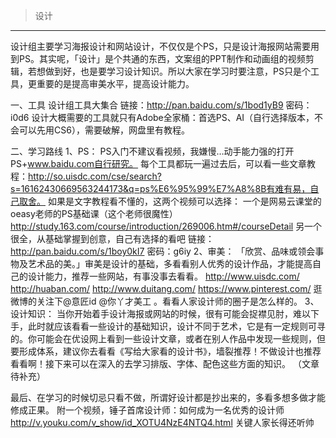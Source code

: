 > 设计
----------

设计组主要学习海报设计和网站设计，不仅仅是个PS，只是设计海报网站需要用到PS。其实呢，「设计」是个共通的东西，文案组的PPT制作和动画组的视频剪辑，若想做到好，也是要学习设计知识。所以大家在学习时要注意，PS只是个工具，更重要的是提高审美水平，提高设计能力。

一、工具
设计组工具大集合  链接：http://pan.baidu.com/s/1bod1yB9 密码：i0d6
设计大概需要的工具就只有Adobe全家桶：首选PS、AI（自行选择版本，不会可以先用CS6），需要破解，网盘里有教程。

二、学习路线
1、PS：
PS入门不建议看视频，我嫌慢…动手能力强的打开PS+www.baidu.com自行研究。
每个工具都玩一遍过去后，可以看一些文章教程：http://so.uisdc.com/cse/search?s=16162430669563244173&q=ps%E6%95%99%E7%A8%8B有难有易，自己取舍。
如果是文字教程看不懂的，这两个视频可以选择：
一个是网易云课堂的oeasy老师的PS基础课（这个老师很魔性）
http://study.163.com/course/introduction/269006.htm#/courseDetail
另一个很全，从基础掌握到创意，自己有选择的看吧
链接：http://pan.baidu.com/s/1boy0kI7 密码：g6iy
2、审美：
「欣赏、品味或领会事物及艺术品的美。」审美是设计的基础，多看看别人优秀的设计作品，才能提高自己的设计能力，推荐一些网站，有事没事去看看。
http://www.uisdc.com/
http://huaban.com/
http://www.duitang.com/
https://www.pinterest.com/
逛微博的关注下@意匠id @你丫才美工 。看看人家设计师的圈子是怎么样的。
3、设计知识：
当你开始着手设计海报或网站的时候，很有可能会捉襟见肘，难以下手，此时就应该看看一些设计的基础知识，设计不同于艺术，它是有一定规则可寻的。你可能会在优设网上看到一些设计文章，或者在别人作品中发现一些规则，但要形成体系，建议你去看看《写给大家看的设计书》，墙裂推荐！不做设计也推荐看看啊！接下来可以在深入的去学习排版、字体、配色这些方面的知识。
（文章待补充）

最后、在学习的时候切忌只看不做，所谓好设计都是抄出来的，多看多想多做才能修成正果。
附一个视频，锤子首席设计师：如何成为一名优秀的设计师 http://v.youku.com/v_show/id_XOTU4NzE4NTQ4.html    关键人家长得还听帅